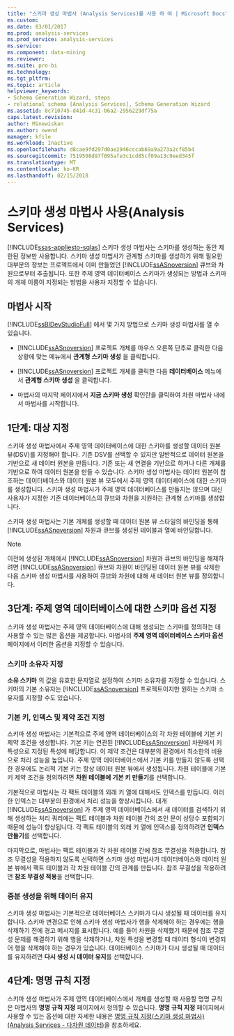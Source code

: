 ```yaml
---
title: "스키마 생성 마법사 (Analysis Services)를 사용 하 여 | Microsoft Docs"
ms.custom: 
ms.date: 03/01/2017
ms.prod: analysis-services
ms.prod_service: analysis-services
ms.service: 
ms.component: data-mining
ms.reviewer: 
ms.suite: pro-bi
ms.technology: 
ms.tgt_pltfrm: 
ms.topic: article
helpviewer_keywords:
- Schema Generation Wizard, steps
- relational schema [Analysis Services], Schema Generation Wizard
ms.assetid: 8c710745-d41d-4c31-b6a2-2956229df75a
caps.latest.revision: 
author: Minewiskan
ms.author: owend
manager: kfile
ms.workload: Inactive
ms.openlocfilehash: d8cae9fd297d0ae2946cccab69a9a273a2cf85b4
ms.sourcegitcommit: 7519508d97f095afe3c1cd85cf09a13c9eed345f
ms.translationtype: MT
ms.contentlocale: ko-KR
ms.lasthandoff: 02/15/2018
---
```

# <a name="use-the-schema-generation-wizard-analysis-services"></a>스키마 생성 마법사 사용(Analysis Services)
[!INCLUDE[ssas-appliesto-sqlas](../../includes/ssas-appliesto-sqlas.md)]
스키마 생성 마법사는 스키마를 생성하는 동안 제한된 정보만 사용합니다. 스키마 생성 마법사가 관계형 스키마를 생성하기 위해 필요한 대부분의 정보는 프로젝트에서 이미 만들었던 [!INCLUDE[ssASnoversion](../../includes/ssasnoversion-md.md)] 큐브와 차원으로부터 추출됩니다. 또한 주제 영역 데이터베이스 스키마가 생성되는 방법과 스키마의 개체 이름이 지정되는 방법을 사용자 지정할 수 있습니다.  
  
## <a name="start-the-wizard"></a>마법사 시작  
 [!INCLUDE[ssBIDevStudioFull](../../includes/ssbidevstudiofull-md.md)] 에서 몇 가지 방법으로 스키마 생성 마법사를 열 수 있습니다.  
  
-   [!INCLUDE[ssASnoversion](../../includes/ssasnoversion-md.md)] 프로젝트 개체를 마우스 오른쪽 단추로 클릭한 다음 상황에 맞는 메뉴에서 **관계형 스키마 생성** 을 클릭합니다.  
  
-   [!INCLUDE[ssASnoversion](../../includes/ssasnoversion-md.md)] 프로젝트 개체를 클릭한 다음 **데이터베이스** 메뉴에서 **관계형 스키마 생성** 을 클릭합니다.  
  
-   마법사의 마지막 페이지에서 **지금 스키마 생성** 확인란을 클릭하여 차원 마법사 내에서 마법사를 시작합니다.  
  
## <a name="step-1-specify-targets"></a>1단계: 대상 지정  
 스키마 생성 마법사에서 주제 영역 데이터베이스에 대한 스키마를 생성할 데이터 원본 뷰(DSV)를 지정해야 합니다. 기존 DSV를 선택할 수 있지만 일반적으로 데이터 원본을 기반으로 새 데이터 원본을 만듭니다. 기존 또는 새 연결을 기반으로 하거나 다른 개체를 기반으로 하여 데이터 원본을 만들 수 있습니다. 스키마 생성 마법사는 데이터 원본이 참조하는 데이터베이스와 데이터 원본 뷰 모두에서 주제 영역 데이터베이스에 대한 스키마를 생성합니다. 스키마 생성 마법사가 주제 영역 데이터베이스를 만들지는 않으며 대신 사용자가 지정한 기존 데이터베이스의 큐브와 차원을 지원하는 관계형 스키마를 생성합니다.  
  
 스키마 생성 마법사는 기본 개체를 생성할 때 데이터 원본 뷰 스타일의 바인딩을 통해 [!INCLUDE[ssASnoversion](../../includes/ssasnoversion-md.md)] 차원과 큐브를 생성된 테이블과 열에 바인딩합니다.  
  
> [!NOTE]  
>  이전에 생성된 개체에서 [!INCLUDE[ssASnoversion](../../includes/ssasnoversion-md.md)] 차원과 큐브의 바인딩을 해제하려면 [!INCLUDE[ssASnoversion](../../includes/ssasnoversion-md.md)] 큐브와 차원이 바인딩된 데이터 원본 뷰를 삭제한 다음 스키마 생성 마법사를 사용하여 큐브와 차원에 대해 새 데이터 원본 뷰를 정의합니다.  
  
## <a name="step-3-specify-schema-options-for-the-subject-area-database"></a>3단계: 주제 영역 데이터베이스에 대한 스키마 옵션 지정  
 스키마 생성 마법사는 주제 영역 데이터베이스에 대해 생성되는 스키마를 정의하는 데 사용할 수 있는 많은 옵션을 제공합니다. 마법사의 **주제 영역 데이터베이스 스키마 옵션** 페이지에서 이러한 옵션을 지정할 수 있습니다.  
  
### <a name="specifying-the-schema-owner"></a>스키마 소유자 지정  
 **소유 스키마** 의 값을 유효한 문자열로 설정하여 스키마 소유자를 지정할 수 있습니다. 스키마의 기본 소유자는 [!INCLUDE[ssASnoversion](../../includes/ssasnoversion-md.md)] 프로젝트이지만 원하는 스키마 소유자를 지정할 수도 있습니다.  
  
### <a name="specifying-primary-keys-indexes-and-constraints"></a>기본 키, 인덱스 및 제약 조건 지정  
 스키마 생성 마법사는 기본적으로 주제 영역 데이터베이스의 각 차원 테이블에 기본 키 제약 조건을 생성합니다. 기본 키는 연관된 [!INCLUDE[ssASnoversion](../../includes/ssasnoversion-md.md)] 차원에서 키 특성으로 지정된 특성에 해당합니다. 이 제약 조건은 대부분의 환경에서 최소한의 비용으로 처리 성능을 높입니다. 주제 영역 데이터베이스에서 기본 키를 만들지 않도록 선택한 경우에도 논리적 기본 키는 항상 데이터 원본 뷰에서 생성됩니다. 차원 테이블에 기본 키 제약 조건을 정의하려면 **차원 테이블에 기본 키 만들기**를 선택합니다.  
  
 기본적으로 마법사는 각 팩트 테이블의 외래 키 열에 대해서도 인덱스를 만듭니다. 이러한 인덱스는 대부분의 환경에서 처리 성능을 향상시킵니다. 대개 [!INCLUDE[ssASnoversion](../../includes/ssasnoversion-md.md)] 가 주제 영역 데이터베이스에서 새 데이터를 검색하기 위해 생성하는 처리 쿼리에는 팩트 테이블과 차원 테이블 간의 조인 문이 상당수 포함되기 때문에 성능이 향상됩니다. 각 팩트 테이블의 외래 키 열에 인덱스를 정의하려면 **인덱스 만들기**를 선택합니다.  
  
 마지막으로, 마법사는 팩트 테이블과 각 차원 테이블 간에 참조 무결성을 적용합니다. 참조 무결성을 적용하지 않도록 선택하면 스키마 생성 마법사가 데이터베이스와 데이터 원본 뷰에서 팩트 테이블과 각 차원 테이블 간의 관계를 만듭니다. 참조 무결성을 적용하려면 **참조 무결성 적용**을 선택합니다.  
  
### <a name="preserving-data-for-incremental-generation"></a>증분 생성을 위해 데이터 유지  
 스키마 생성 마법사는 기본적으로 데이터베이스 스키마가 다시 생성될 때 데이터를 유지합니다. 스키마 변경으로 인해 스키마 생성 마법사가 행을 삭제해야 하는 경우에는 행을 삭제하기 전에 경고 메시지를 표시합니다. 예를 들어 차원을 삭제했기 때문에 참조 무결성 문제를 해결하기 위해 행을 삭제하거나, 차원 특성을 변경할 때 데이터 형식이 변경되어 행을 삭제해야 하는 경우가 있습니다. 데이터베이스 스키마가 다시 생성될 때 데이터를 유지하려면 **다시 생성 시 데이터 유지**를 선택합니다.  
  
## <a name="step-4-specify-naming-conventions"></a>4단계: 명명 규칙 지정  
 스키마 생성 마법사가 주제 영역 데이터베이스에서 개체를 생성할 때 사용할 명명 규칙은 마법사의 **명명 규칙 지정** 페이지에서 정의할 수 있습니다. **명명 규칙 지정** 페이지에서 사용할 수 있는 옵션에 대한 자세한 내용은 [명명 규칙 지정&#40;스키마 생성 마법사&#41;&#40;Analysis Services - 다차원 데이터&#41;](http://msdn.microsoft.com/library/02d830ea-5b1f-4485-9f94-d64b8bea592b)을 참조하세요.  
  
  

